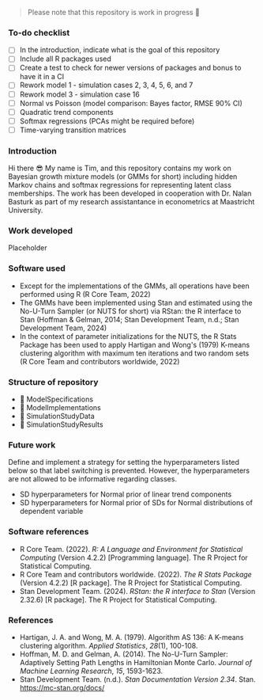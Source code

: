 > Please note that this repository is work in progress :hammer:

### To-do checklist
- [ ] In the introduction, indicate what is the goal of this repository
- [ ] Include all R packages used
- [ ] Create a test to check for newer versions of packages and bonus to have it in a CI
- [ ] Rework model 1 - simulation cases 2, 3, 4, 5, 6, and 7
- [ ] Rework model 3 - simulation case 16
- [ ] Normal vs Poisson (model comparison: Bayes factor, RMSE 90% CI)
- [ ] Quadratic trend components
- [ ] Softmax regressions (PCAs might be required before)
- [ ] Time-varying transition matrices

### Introduction
Hi there :sunglasses: My name is Tim, and this repository contains my work on Bayesian growth mixture models (or GMMs for short) including hidden Markov chains and softmax regressions for representing latent class memberships. The work has been developed in cooperation with Dr. Nalan Basturk as part of my research assistantance in econometrics at Maastricht University.

### Work developed
Placeholder

### Software used
* Except for the implementations of the GMMs, all operations have been performed using R (R Core Team, 2022)
* The GMMs have been implemented using Stan and estimated using the No-U-Turn Sampler (or NUTS for short) via RStan: the R interface to Stan (Hoffman & Gelman, 2014; Stan Development Team, n.d.; Stan Development Team, 2024)
* In the context of parameter initializations for the NUTS, the R Stats Package has been used to apply Hartigan and Wong's (1979) K-means clustering algorithm with maximum ten iterations and two random sets (R Core Team and contributors worldwide, 2022)

### Structure of repository
* :page_facing_up: ModelSpecifications
* :file_folder: ModelImplementations
* :file_folder: SimulationStudyData
* :file_folder: SimulationStudyResults

### Future work
Define and implement a strategy for setting the hyperparameters listed below so that label switching is prevented. However, the hyperparameters are not allowed to be informative regarding classes.
* SD hyperparameters for Normal prior of linear trend components
* SD hyperparameters for Normal prior of SDs for Normal distributions of dependent variable

### Software references
* R Core Team. (2022). *R: A Language and Environment for Statistical Computing* (Version 4.2.2) [Programming language]. The R Project for Statistical Computing.
* R Core Team and contributors worldwide. (2022). *The R Stats Package* (Version 4.2.2) [R package]. The R Project for Statistical Computing.
* Stan Development Team. (2024). *RStan: the R interface to Stan* (Version 2.32.6) [R package]. The R Project for Statistical Computing.

### References
* Hartigan, J. A. and Wong, M. A. (1979). Algorithm AS 136: A K-means clustering algorithm. *Applied Statistics*, *28*(1), 100-108.
* Hoffman, M. D. and Gelman, A. (2014). The No-U-Turn Sampler: Adaptively Setting Path Lengths in Hamiltonian Monte Carlo. *Journal of Machine Learning Research*, *15*, 1593-1623. 
* Stan Development Team. (n.d.). *Stan Documentation Version 2.34*. Stan. https://mc-stan.org/docs/


